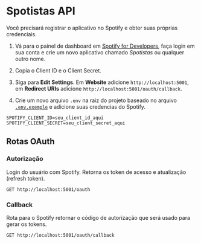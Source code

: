 # Spotistas API

Você precisará registrar o aplicativo no Spotify e obter suas próprias credenciais.

1. Vá para o painel de dashboard em [Spotify for Developers](https://developer.spotify.com/dashboard), faça login em sua conta e crie um novo aplicativo chamado *Spotistas* ou qualquer outro nome.

2. Copia o Client ID e o Client Secret.

3. Siga para **Edit Settings**. Em **Website** adicione `http://localhost:5001`, em **Redirect URIs** adicione `http://localhost:5001/oauth/callback`.

4. Crie um novo arquivo `.env` na raiz do projeto baseado no arquivo [`.env.exemple`](/docs/.env.exemple) e adicione suas credencias do Spotify.

```env
SPOTIFY_CLIENT_ID=seu_client_id_aqui
SPOTIFY_CLIENT_SECRET=seu_client_secret_aqui
```

## Rotas OAuth

### Autorização

Login do usuário com Spotify. Retorna os token de acesso e atualização (refresh token).

```http
GET http://localhost:5001/oauth
```

### Callback

Rota para o Spotify retornar o código de autorização que será usado para gerar os tokens.

```http
GET http://localhost:5001/oauth/callback
```
